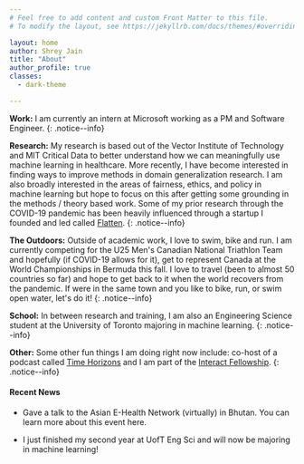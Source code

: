 ```yaml
---
# Feel free to add content and custom Front Matter to this file.
# To modify the layout, see https://jekyllrb.com/docs/themes/#overriding-theme-defaults

layout: home
author: Shrey Jain
title: "About"
author_profile: true
classes:
  - dark-theme

---
```


**Work:** I am currently an intern at Microsoft working as a PM and Software Engineer.
{: .notice--info}

**Research:** My research is based out of the Vector Institute of Technology and MIT Critical Data to better understand how we can meaningfully use machine learning in healthcare. More recently, I have become interested in finding ways to improve methods in domain generalization research. I am also broadly interested in the areas of fairness, ethics, and policy in machine learning but hope to focus on this after getting some grounding in the methods / theory based work. Some of my prior research through the COVID-19 pandemic has been heavily influenced through a startup I founded and led called [Flatten](https://flatten.ca).
{: .notice--info}

**The Outdoors:** Outside of academic work, I love to swim, bike and run. I am currently competing for the U25 Men's Canadian National Triathlon Team and hopefully (if COVID-19 allows for it), get to represent Canada at the World Championships in Bermuda this fall. I love to travel (been to almost 50 countries so far) and hope to get back to it when the world recovers from the pandemic. If were in the same town and you like to bike, run, or swim open water, let's do it!
{: .notice--info}

**School:** In between research and training, I am also an Engineering Science student at the University of Toronto majoring in machine learning.
{: .notice--info}

**Other:** Some other fun things I am doing right now include: co-host of a podcast called [Time Horizons](https://shreyjain13.github.io/final/podcast/) and I am part of the [Interact Fellowship](https://joininteract.com/).
{: .notice--info}


#### **Recent News**

* Gave a talk to the Asian E-Health Network (virtually) in Bhutan. You can learn more about this event here.

* I just finished my second year at UofT Eng Sci and will now be majoring in machine learning!
